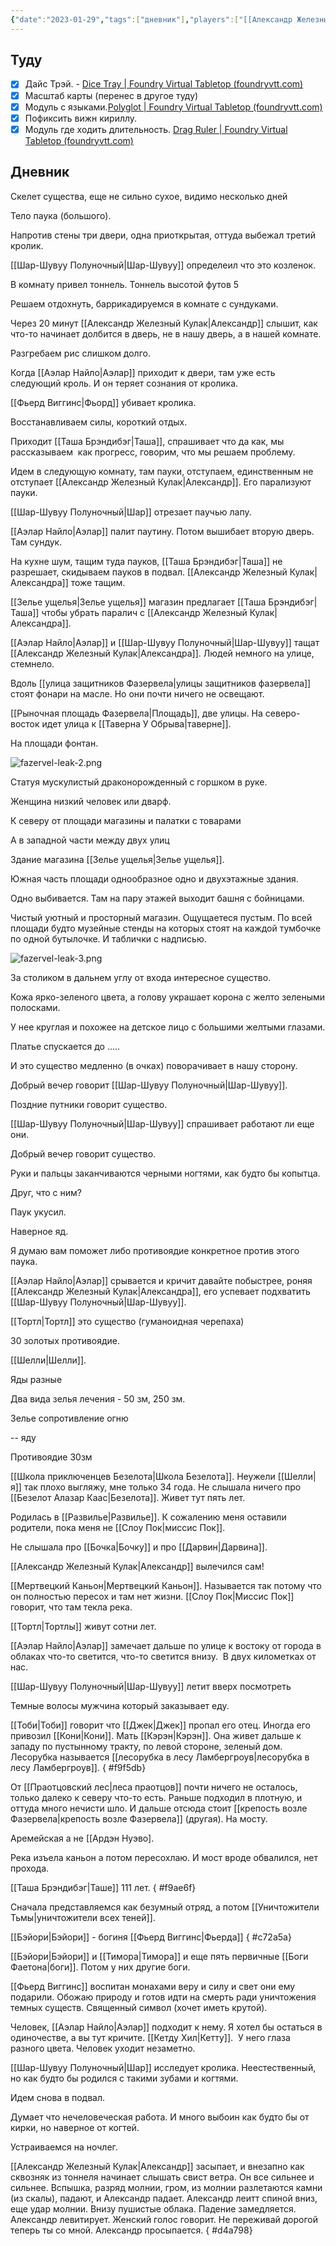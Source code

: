 ```yaml
---
{"date":"2023-01-29","tags":["дневник"],"players":["[[Александр Железный Кулак]]","[[Аэлар Найло]]","[[Шар-Шувуу Полуночный]]","[[Фьерд Виггинс\|Фьерд Виггинс]]"],"campaign":"Школа приключенцев Безелота. Переплетенные судьбы","world-date":"5 день весны 776","world-time-start":null,"dg-publish":true,"previous-session":"[[22 января 2023]]","next-session":"[[5 февраля 2023]]","permalink":"/29-yanvarya-2023/","dgPassFrontmatter":true}
---
```



## Туду

- [x] Дайс Трэй. - [Dice Tray | Foundry Virtual Tabletop (foundryvtt.com)](https://foundryvtt.com/packages/dice-calculator)
- [x] Масштаб карты (перенес в другое туду)
- [x] Модуль с языками.[Polyglot | Foundry Virtual Tabletop (foundryvtt.com)](https://foundryvtt.com/packages/polyglot/)
- [x] Пофиксить вижн кириллу.
- [x] Модуль где ходить длительность. [Drag Ruler | Foundry Virtual Tabletop (foundryvtt.com)](https://foundryvtt.com/packages/drag-ruler)

## Дневник

Скелет существа, еще не сильно сухое, видимо несколько дней

Тело паука (большого).

Напротив стены три двери, одна приоткрытая, оттуда выбежал третий кролик.

[[Шар-Шувуу Полуночный\|Шар-Шувуу]] определеил что это козленок.

В комнату привел тоннель. Тоннель высотой футов 5

Решаем отдохнуть, баррикадируемся в комнате с сундуками.

Через 20 минут [[Александр Железный Кулак\|Александр]] слышит, как что-то начинает долбится в дверь, не в нашу дверь, а в нашей комнате.

Разгребаем рис слишком долго.

Когда [[Аэлар Найло\|Аэлар]] приходит к двери, там уже есть следующий кроль. И он теряет сознания от кролика.

[[Фьерд Виггинс\|Фьорд]] убивает кролика.

Восстанавливаем силы, короткий отдых.

Приходит [[Таша Брэндибэг\|Таша]], спрашивает что да как, мы рассказываем  как прогресс, говорим, что мы решаем проблему.

Идем в следующую комнату, там пауки, отступаем, единственным не отступает [[Александр Железный Кулак\|Александр]]. Его парализуют пауки.

[[Шар-Шувуу Полуночный\|Шар]] отрезает паучью лапу.

[[Аэлар Найло\|Аэлар]] палит паутину. Потом вышибает вторую дверь. Там сундук.

На кухне шум, тащим туда пауков, [[Таша Брэндибэг\|Таша]] не разрешает, скидываем пауков в подвал. [[Александр Железный Кулак\|Александра]] тоже тащим.

[[Зелье ущелья\|Зелье ущелья]] магазин предлагает [[Таша Брэндибэг\|Таша]] чтобы убрать паралич с [[Александр Железный Кулак\|Александра]].

[[Аэлар Найло\|Аэлар]] и [[Шар-Шувуу Полуночный\|Шар-Шувуу]] тащат [[Александр Железный Кулак\|Александра]]. Людей немного на улице, стемнело.

Вдоль [[улица защитников Фазервела\|улицы защитников фазервела]] стоят фонари на масле. Но они почти ничего не освещают.

[[Рыночная площадь Фазервела\|Площадь]], две улицы. На северо-восток идет улица к [[Таверна У Обрыва\|таверне]].

На площади фонтан.

![fazervel-leak-2.png](/img/user/media/fazervel-leak-2.png)

Статуя мускулистый драконорожденный с горшком в руке.

Женщина низкий человек или дварф.

К северу от площади магазины и палатки с товарами

А в западной части между двух улиц

Здание магазина [[Зелье ущелья\|Зелье ущелья]].

Южная часть площади однообразное одно и двухэтажные здания.

Одно выбивается. Там на пару этажей выходит башня с бойницами.

Чистый уютный и просторный магазин. Ощущаетеся пустым. По всей площади будто музейные стенды на которых стоят на каждой тумбочке по одной бутылочке. И таблички с надписью.

![fazervel-leak-3.png](/img/user/media/fazervel-leak-3.png)

За столиком в дальнем углу от входа интересное существо.

Кожа ярко-зеленого цвета, а голову украшает корона с желто зелеными полосками.

У нее круглая и похожее на детское лицо с большими желтыми глазами.

Платье спускается до .....

И это существо медленно (в очках) поворачивает в нашу сторону.

Добрый вечер говорит [[Шар-Шувуу Полуночный\|Шар-Шувуу]].

Поздние путники говорит существо.

[[Шар-Шувуу Полуночный\|Шар-Шувуу]] спрашивает работают ли еще они.

Добрый вечер говорит существо.

Руки и пальцы заканчиваются черными ногтями, как будто бы копытца.

Друг, что с ним?

Паук укусил.

Наверное яд.

Я думаю вам поможет либо противоядие конкретное против этого паука.

[[Аэлар Найло\|Аэлар]] срывается и кричит давайте побыстрее, роняя [[Александр Железный Кулак\|Александра]], его успевает подхватить [[Шар-Шувуу Полуночный\|Шар-Шувуу]].

[[Тортл\|Тортл]] это существо (гуманоидная черепаха)

30 золотых противоядие.

[[Шелли\|Шелли]].

Яды разные

Два вида зелья лечения - 50 зм, 250 зм.

Зелье сопротивление огню

-- яду

Противоядие 30зм

[[Школа приключенцев Безелота\|Школа Безелота]]. Неужели [[Шелли\|я]] так плохо выгляжу, мне только 34 года. Не слышала ничего про [[Безелот Алазар Каас\|Безелота]]. Живет тут пять лет.

Родилась в [[Развилье\|Развилье]]. К сожалению меня оставили родители, пока меня не [[Слоу Пок\|миссис Пок]].

Не слышала про [[Бочка\|Бочку]] и про [[Дарвин\|Дарвина]].

[[Александр Железный Кулак\|Александр]] вылечился сам!

[[Мертвецкий Каньон\|Мертвецкий Каньон]]. Называется так потому что он полностью пересох и там нет жизни. [[Слоу Пок\|Миссис Пок]] говорит, что там текла река.

[[Тортл\|Тортлы]] живут сотни лет.

[[Аэлар Найло\|Аэлар]] замечает дальше по улице к востоку от города в облаках что-то светится, что-то светится внизу.  В двух километках от нас.

[[Шар-Шувуу Полуночный\|Шар-Шувуу]] летит вверх посмотреть

Темные волосы мужчина который заказывает еду.

[[Тоби\|Тоби]] говорит что [[Джек\|Джек]] пропал его отец. Иногда его привозил [[Кони\|Кони]]. Мать [[Кэрэн\|Кэрэн]]. Она живет дальше к западу по пустынному тракту, по левой стороне, зеленый дом. Лесорубка называется [[лесорубка в лесу Ламбергроув\|лесорубка в лесу Ламбергроув]].
{ #f9f5db}


От [[Праотцовский лес\|леса праотцов]] почти ничего не осталось, только далеко к северу что-то есть. Раньше подходил в плотную, и оттуда много нечисти шло. И дальше отсюда стоит [[крепость возле Фазервела\|крепость возле Фазервела]] (другая). На мосту.

Аремейская а не [[Ардэн Нуэво].

Река изъела каньон а потом пересохлаю. И мост вроде обвалился, нет прохода.

[[Таша Брэндибэг\|Таше]] 111 лет.
{ #f9ae6f}


Сначала представляемся как безумный отряд, а потом [[Уничтожители Тьмы\|уничтожители всех теней]].

[[Бэйори\|Бэйори]] - богиня [[Фьерд Виггинс\|Фьерда]]
{ #c72a5a}


[[Бэйори\|Бэйори]] и [[Тимора\|Тимора]] и еще пять первичные [[Боги Фаетона\|боги]]. Потом у них другие боги.

[[Фьерд Виггинс]] воспитан монахами веру и силу и свет они ему подарили. Обожаю природу и готов идти на смерть ради уничтожения темных существ. Священный символ (хочет иметь крутой).

Человек, [[Аэлар Найло\|Аэлар]] подходит к нему. Я хотел бы остаться в одиночестве, а вы тут кричите. [[Кетду Хил\|Кетту]].  У него глаза разного цвета. Человек уходит незаметно.

[[Шар-Шувуу Полуночный\|Шар]] исследует кролика. Неестественный, но как будто бы родился с такими зубами и когтями.

Идем снова в подвал.

Думает что нечеловеческая работа. И много выбоин как будто бы от кирки, но наверное от когтей.

Устраиваемся на ночлег.

[[Александр Железный Кулак\|Александр]] засыпает, и внезапно как сквозняк из тоннеля начинает слышать свист ветра. Он все сильнее и сильнее. Вспышка, разряд молнии, гром, из молнии разлетаются камни (из скалы), падают, и Александр падает. Александр леитт спиной вниз, еще удар молнии. Внизу пушистые облака. Падение замедляется. Александр левитирует. Женский голос говорит. Не переживай дорогой теперь ты со мной. Александр просыпается.
{ #d4a798}
